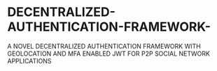 # DECENTRALIZED-AUTHENTICATION-FRAMEWORK-
A NOVEL DECENTRALIZED AUTHENTICATION FRAMEWORK WITH GEOLOCATION AND MFA ENABLED JWT FOR P2P SOCIAL NETWORK APPLICATIONS

